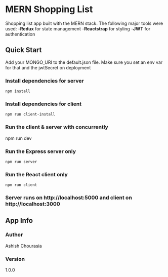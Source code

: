 # MERN Shopping List

Shopping list app built with the MERN stack. The following major tools were used:
-**Redux** for state management
-**Reactstrap** for styling
-**JWT** for authentication

## Quick Start

Add your MONGO_URI to the default.json file. Make sure you set an env var for that and the jwtSecret on deployment

### Install dependencies for server
`npm install`

### Install dependencies for client
`npm run client-install`
### Run the client & server with concurrently
npm run dev

### Run the Express server only
`npm run server`

### Run the React client only
`npm run client`

### Server runs on http://localhost:5000 and client on http://localhost:3000

## App Info
### Author
Ashish Chourasia
### Version
1.0.0
